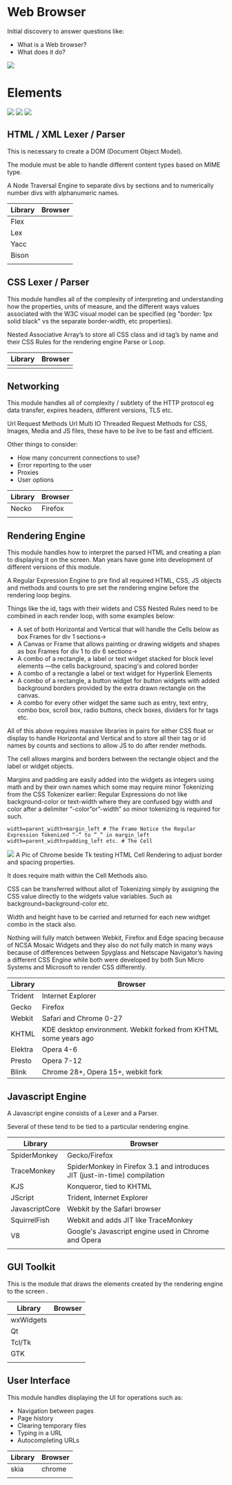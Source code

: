# Web Browser

Initial discovery to answer questions like:

- What is a Web browser? 
- What does it do? 

![](./Image.png)

# Elements

![](./Image_1.png)
![](./Image_2.png)
![](./Image_3.png)

## HTML / XML Lexer / Parser

This is necessary to create a DOM (Document Object Model).

The module must be able to handle different content types based on MIME type.

A Node Traversal Engine to separate divs by sections and to numerically number divs with alphanumeric names.

| Library  | Browser  |
| - | - |
| Flex  |   |
| Lex  |   |
| Yacc  |   |
|  Bison |   |
|   |   |


## CSS Lexer / Parser

This module handles all of the complexity of interpreting and understanding how the properties, units of measure, and the different ways values associated with the W3C visual model can be specified (eg "border: 1px solid black" vs the separate border-width, etc properties).

Nested Associative Array’s to store all CSS class and id tag’s by name and their CSS Rules for the rendering engine Parse or Loop.

| Library  | Browser  |
| - | - |
|   |   |

## Networking

This module handles all of complexity / subtlety of the HTTP protocol eg data transfer, expires headers, different versions, TLS etc.

Url Request Methods
Url Multi IO Threaded Request Methods for CSS, Images, Media and JS files, these have to be live to be fast and efficient.

Other things to consider:
- How many concurrent connections to use?
- Error reporting to the user
- Proxies
- User options

| Library  | Browser  |
| - | - |
| Necko  | Firefox  |
|   |   |

## Rendering Engine

This module handles how to interpret the parsed HTML and creating a plan to displaying it on the screen. Man years have gone into development of different versions of this module.

A Regular Expression Engine to pre find all required HTML, CSS, JS objects and methods and counts to pre set the rendering engine before the rendering loop begins.

Things like the id, tags with their widets and CSS Nested Rules need to be combined in each render loop, with some examples below:
- A set of both Horizontal and Vertical that will handle the Cells below as box Frames for div 1 sections→
- A Canvas or Frame that allows painting or drawing widgets and shapes as box Frames for div 1 to div 6 sections→
- A combo of a rectangle, a label or text widget stacked for block level elements —the cells background, spacing's and colored border
- A combo of a rectangle a label or text widget for Hyperlink Elements
- A combo of a rectangle, a button widget for button widgets with added background borders provided by the extra drawn rectangle on the canvas.
- A combo for every other widget the same such as entry, text entry, combo box, scroll box, radio buttons, check boxes, dividers for hr tags etc.

All of this above requires massive libraries in pairs for either CSS float or display to handle Horizontal and Vertical and to store all their tag or id names by counts and sections to allow JS to do after render methods.

The cell allows margins and borders between the rectangle object and the label or widget objects.

Margins and padding are easily added into the widgets as integers using math and by their own names which some may require minor Tokenizing from the CSS Tokenizer earlier: Regular Expressions do not like background-color or text-width where they are confused bgy width and color after a delimiter “-color”or”-width” so minor tokenizing is required for such.

```
width=parent_width+margin_left # The Frame Notice the Regular Expression Tokenized “-” to ”_” in margin_left
width=parent_width+padding_left etc. # The Cell
```

![](./main-qimg-b3a478b767b23d9452241a513bdbb4c3.webp)
A Pic of Chrome beside Tk testing HTML Cell Rendering to adjust border and spacing properties.

It does require math within the Cell Methods also. 

CSS can be transferred without allot of Tokenizing simply by assigning the CSS value directly to the widgets value variables. Such as background=background-color etc. 

Width and height have to be carried and returned for each new widtget combo in the stack also.

Nothing will fully match between Webkit, Firefox and Edge spacing because of NCSA Mosaic Widgets and they also do not fully match in many ways because of differences between Spyglass and Netscape Navigator’s having a different CSS Engine while both were developed by both Sun Micro Systems and Microsoft to render CSS differently.

| Library  | Browser  |
| - | - |
| Trident  | Internet Explorer  |
| Gecko  | Firefox  |
| Webkit  | Safari and Chrome 0-27  |
| KHTML  |  KDE desktop environment. Webkit forked from KHTML some years ago |
|  Elektra |  Opera 4-6 |
|  Presto |  Opera 7-12  |
| Blink  |  Chrome 28+, Opera 15+, webkit fork |

## Javascript Engine

A Javascript engine consists of a Lexer and a Parser.

Several of these tend to be tied to a particular rendering engine.

| Library  | Browser  |
| - | - |
| SpiderMonkey  | Gecko/Firefox  |
| TraceMonkey  |  SpiderMonkey in Firefox 3.1 and introduces JIT (just-in-time) compilation |
| KJS  | Konqueror, tied to KHTML  |
|  JScript | Trident, Internet Explorer  |
| JavascriptCore  | Webkit by the Safari browser  |
| SquirrelFish  |  Webkit and adds JIT like TraceMonkey |
| V8  | Google's Javascript engine used in Chrome and Opera  |
|   |   |

## GUI Toolkit

This is the module that draws the elements created by the rendering engine to the screen .

| Library  | Browser  |
| - | - |
| wxWidgets  |   |
| Qt  |   |
| Tcl/Tk  |   |
| GTK  |   |
|   |   |

## User Interface

This module handles displaying the UI for operations such as:
- Navigation between pages
- Page history
- Clearing temporary files
- Typing in a URL
- Autocompleting URLs

| Library  | Browser  |
| - | - |
| skia  | chrome  |
|   |   |

